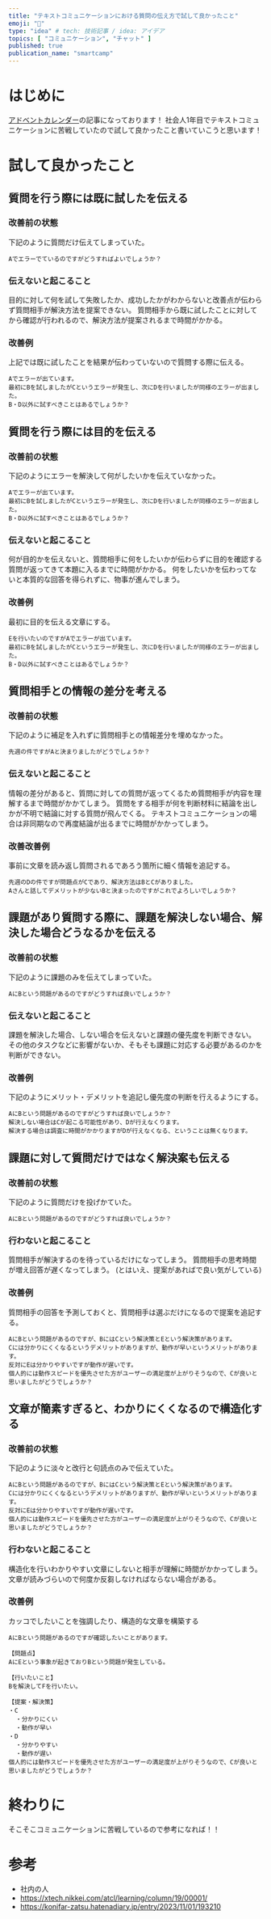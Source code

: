 ```yaml
---
title: "テキストコミュニケーションにおける質問の伝え方で試して良かったこと"
emoji: "🦧"
type: "idea" # tech: 技術記事 / idea: アイデア
topics: [ "コミュニケーション", "チャット" ]
published: true
publication_name: "smartcamp"
---
```


# はじめに
[アドベントカレンダー](https://qiita.com/advent-calendar/2024/ctoa-24)の記事になっております！
社会人1年目でテキストコミュニケーションに苦戦していたので試して良かったこと書いていこうと思います！

# 試して良かったこと

## 質問を行う際には既に試したを伝える

### 改善前の状態
下記のように質問だけ伝えてしまっていた。

```
Aでエラーでているのですがどうすればよいでしょうか？
```

### 伝えないと起こること
目的に対して何を試して失敗したか、成功したかがわからないと改善点が伝わらず質問相手が解決方法を提案できない。
質問相手から既に試したことに対してから確認が行われるので、解決方法が提案されるまで時間がかかる。

### 改善例
上記では既に試したことを結果が伝わっていないので質問する際に伝える。
```
Aでエラーが出ています。
最初にBを試しましたがCというエラーが発生し、次にDを行いましたが同様のエラーが出ました。
B・D以外に試すべきことはあるでしょうか？
```

## 質問を行う際には目的を伝える

### 改善前の状態
下記のようにエラーを解決して何がしたいかを伝えていなかった。

```
Aでエラーが出ています。
最初にBを試しましたがCというエラーが発生し、次にDを行いましたが同様のエラーが出ました。
B・D以外に試すべきことはあるでしょうか？
```

### 伝えないと起こること
何が目的かを伝えないと、質問相手に何をしたいかが伝わらずに目的を確認する質問が返ってきて本題に入るまでに時間がかかる。
何をしたいかを伝わってないと本質的な回答を得られずに、物事が進んでしまう。

### 改善例
最初に目的を伝える文章にする。
```
Eを行いたいのですがAでエラーが出ています。
最初にBを試しましたがCというエラーが発生し、次にDを行いましたが同様のエラーが出ました。
B・D以外に試すべきことはあるでしょうか？
```

## 質問相手との情報の差分を考える

### 改善前の状態
下記のように補足を入れずに質問相手との情報差分を埋めなかった。
```
先週の件ですがAと決まりましたがどうでしょうか？
```

### 伝えないと起こること
情報の差分があると、質問に対しての質問が返ってくるため質問相手が内容を理解するまで時間がかかてしまう。
質問をする相手が何を判断材料に結論を出しかが不明で結論に対する質問が飛んでくる。
テキストコミュニケーションの場合は非同期なので再度結論が出るまでに時間がかかってしまう。

### 改善改善例
事前に文章を読み返し質問されるであろう箇所に細く情報を追記する。
```
先週のDの件ですが問題点がCであり、解決方法はBとCがありました。
Aさんと話してデメリットが少ないBと決まったのですがこれでよろしいでしょうか？
```

## 課題があり質問する際に、課題を解決しない場合、解決した場合どうなるかを伝える

### 改善前の状態
下記のように課題のみを伝えてしまっていた。
```
AにBという問題があるのですがどうすれば良いでしょうか？
```

### 伝えないと起こること
課題を解決した場合、しない場合を伝えないと課題の優先度を判断できない。
その他のタスクなどに影響がないか、そもそも課題に対応する必要があるのかを判断ができない。

### 改善例
下記のようにメリット・デメリットを追記し優先度の判断を行えるようにする。
```
AにBという問題があるのですがどうすれば良いでしょうか？
解決しない場合はCが起こる可能性があり、Dが行えなくります。
解決する場合は調査に時間がかかりますがDが行えなくなる、ということは無くなります。
```

## 課題に対して質問だけではなく解決案も伝える

### 改善前の状態
下記のように質問だけを投げかていた。
```
AにBという問題があるのですがどうすれば良いでしょうか？
```

### 行わないと起こること
質問相手が解決するのを待っているだけになってしまう。
質問相手の思考時間が増え回答が遅くなってしまう。
(とはいえ、提案があればで良い気がしている)

### 改善例
質問相手の回答を予測しておくと、質問相手は選ぶだけになるので提案を追記する。
```
AにBという問題があるのですが、BにはCという解決策とEという解決策があります。
Cには分かりにくくなるというデメリットがありますが、動作が早いというメリットがあります。
反対にEは分かりやすいですが動作が遅いです。
個人的には動作スピードを優先させた方がユーザーの満足度が上がりそうなので、Cが良いと思いましたがどうでしょうか？
```

## 文章が簡素すぎると、わかりにくくなるので構造化する

### 改善前の状態
下記のように淡々と改行と句読点のみで伝えていた。
```
AにBという問題があるのですが、BにはCという解決策とEという解決策があります。
Cには分かりにくくなるというデメリットがありますが、動作が早いというメリットがあります。
反対にEは分かりやすいですが動作が遅いです。
個人的には動作スピードを優先させた方がユーザーの満足度が上がりそうなので、Cが良いと思いましたがどうでしょうか？
```

### 行わないと起こること
構造化を行いわかりやすい文章にしないと相手が理解に時間がかかってしまう。
文章が読みづらいので何度か反芻しなければならない場合がある。

### 改善例
カッコでしたいことを強調したり、構造的な文章を構築する
```
AにBという問題があるのですが確認したいことがあります。

【問題点】
AにEという事象が起きておりBという問題が発生している。

【行いたいこと】
Bを解決してFを行いたい。

【提案・解決策】
・C
  ・分かりにくい
  ・動作が早い
・D
  ・分かりやすい
  ・動作が遅い
個人的には動作スピードを優先させた方がユーザーの満足度が上がりそうなので、Cが良いと思いましたがどうでしょうか？
```

# 終わりに
そこそこコミュニケーションに苦戦しているので参考になれば！！

# 参考
- 社内の人
- https://xtech.nikkei.com/atcl/learning/column/19/00001/
- https://konifar-zatsu.hatenadiary.jp/entry/2023/11/01/193210